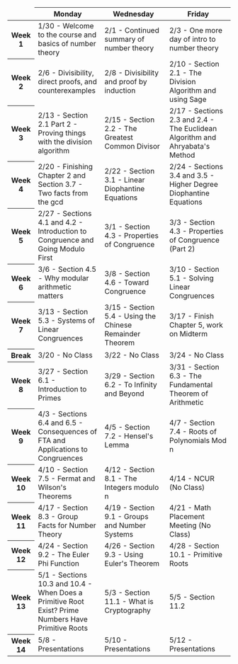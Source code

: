 <link href="https://media.uwex.edu/app/droplets_v3/css/droplets.css" rel="stylesheet"/>
<script href="https://media.uwex.edu/app/droplets_v3/script/droplets.js" type="test/javascript">
</script>
<div id="uws-droplets-page">
 <table class="hover">
  <thead>
   <tr>
    <td style="width:10%">
    </td>
    <th style="width:30%">
     Monday
    </th>
    <th style="width:30%">
     Wednesday
    </th>
    <th style="width:30%">
     Friday
    </th>
   </tr>
  </thead>
  <tbody>
   <tr>
    <th>
     Week 1
    </th>
    <td>
     1/30 - Welcome to the course and basics of number theory
    </td>
    <td>
     2/1 - Continued summary of number theory
    </td>
    <td>
     2/3 - One more day of intro to number theory
    </td>
   </tr>
   <tr>
    <th>
     Week 2
    </th>
    <td>
     2/6 - Divisibility, direct proofs, and counterexamples
    </td>
    <td>
     2/8 - Divisibility and proof by induction
    </td>
    <td>
     2/10 - Section 2.1 - The Division Algorithm and using Sage
    </td>
   </tr>
   <tr>
    <th>
     Week 3
    </th>
    <td>
     2/13 - Section 2.1 Part 2 - Proving things with the division algorithm
    </td>
    <td>
     2/15 - Section 2.2 - The Greatest Common Divisor
    </td>
    <td>
     2/17 - Sections 2.3 and 2.4 - The Euclidean Algorithm and Ahryabata's Method
    </td>
   </tr>
   <tr>
    <th>
     Week 4
    </th>
    <td>
     2/20 - Finishing Chapter 2 and Section 3.7 - Two facts from the gcd
    </td>
    <td>
     2/22 - Section 3.1 - Linear Diophantine Equations
    </td>
    <td>
     2/24 - Sections 3.4 and 3.5 - Higher Degree Diophantine Equations
    </td>
   </tr>
   <tr>
    <th>
     Week 5
    </th>
    <td>
     2/27 - Sections 4.1 and 4.2 - Introduction to Congruence and Going Modulo First
    </td>
    <td>
     3/1 - Section 4.3 - Properties of Congruence
    </td>
    <td>
     3/3 - Section 4.3 - Properties of Congruence (Part 2)
    </td>
   </tr>
   <tr>
    <th>
     Week 6
    </th>
    <td>
     3/6 - Section 4.5 - Why modular arithmetic matters
    </td>
    <td>
     3/8 - Section 4.6 - Toward Congruence
    </td>
    <td>
     3/10 - Section 5.1 - Solving Linear Congruences
    </td>
   </tr>
   <tr>
    <th>
     Week 7
    </th>
    <td>
     3/13 - Section 5.3 - Systems of Linear Congruences
    </td>
    <td>
     3/15 - Section 5.4 - Using the Chinese Remainder Theorem
    </td>
    <td>
     3/17 - Finish Chapter 5, work on Midterm
    </td>
   </tr>
   <tr>
    <th>
     Break
    </th>
    <td>
     3/20 - No Class
    </td>
    <td>
     3/22 - No Class
    </td>
    <td>
     3/24 - No Class
    </td>
   </tr>
   <tr>
    <th>
     Week 8
    </th>
    <td>
     3/27 - Section 6.1 - Introduction to Primes
    </td>
    <td>
     3/29 - Section 6.2 - To Infinity and Beyond
    </td>
    <td>
     3/31 - Section 6.3 - The Fundamental Theorem of Arithmetic
    </td>
   </tr>
   <tr>
    <th>
     Week 9
    </th>
    <td>
     4/3 - Sections 6.4 and 6.5 - Consequences of FTA and Applications to Congruences
    </td>
    <td>
     4/5 - Section 7.2 - Hensel's Lemma
    </td>
    <td>
     4/7 - Section 7.4 - Roots of Polynomials Mod n
    </td>
   </tr>
   <tr>
    <th>
     Week 10
    </th>
    <td>
     4/10 - Section 7.5 - Fermat and Wilson's Theorems
    </td>
    <td>
     4/12 - Section 8.1 - The Integers modulo n
    </td>
    <td>
     4/14 - NCUR (No Class)
    </td>
   </tr>
   <tr>
    <th>
     Week 11
    </th>
    <td>
     4/17 - Section 8.3 - Group Facts for Number Theory
    </td>
    <td>
     4/19 - Section 9.1 - Groups and Number Systems
    </td>
    <td>
     4/21 - Math Placement Meeting (No Class)
    </td>
   </tr>
   <tr>
    <th>
     Week 12
    </th>
    <td>
     4/24 - Section 9.2 - The Euler Phi Function
    </td>
    <td>
     4/26 - Section 9.3 - Using Euler's Theorem
    </td>
    <td>
     4/28 - Section 10.1 - Primitive Roots
    </td>
   </tr>
   <tr>
    <th>
     Week 13
    </th>
    <td>
     5/1 - Sections 10.3 and 10.4 - When Does a Primitive Root Exist? Prime Numbers Have Primitive Roots
    </td>
    <td>
     5/3 - Section 11.1 - What is Cryptography
    </td>
    <td>
     5/5 - Section 11.2
    </td>
   </tr>
   <tr>
    <th>
     Week 14
    </th>
    <td>
     5/8 - Presentations
    </td>
    <td>
     5/10 - Presentations
    </td>
    <td>
     5/12 - Presentations
    </td>
   </tr>
  </tbody>
 </table>
</div>